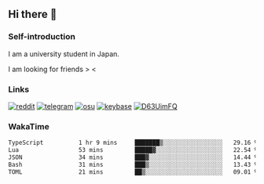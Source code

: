 ## Hi there 👋

### Self-introduction
I am a university student in Japan.

I am looking for friends > <

### Links
[![reddit](https://img.shields.io/badge/-9ZwXtPUY-f59a78.svg?logo=reddit&style=for-the-badge)](https://www.reddit.com/user/9ZwXtPUY)
[![telegram](https://img.shields.io/badge/-HDHNLGX-8bd7fc.svg?logo=telegram&style=for-the-badge)](https://telegram.me/HDHNLGX)
[![osu](https://img.shields.io/badge/-UC9HUTM3-ffadce.svg?logo=osu&style=for-the-badge)](https://osu.ppy.sh/users/36358832)
[![keybase](https://img.shields.io/badge/-LRUTXV7X-add4ff.svg?logo=keybase&style=for-the-badge)](https://keybase.io/lrutxv7x)
[![D63UimFQ](https://img.shields.io/badge/-D63UimFQ-363a45.svg?logo=x&style=for-the-badge)](https://x.com/D63UimFQ)


### WakaTime
<!--START_SECTION:waka-->

```txt
TypeScript          1 hr 9 mins     ███████▒░░░░░░░░░░░░░░░░░   29.16 %
Lua                 53 mins         █████▓░░░░░░░░░░░░░░░░░░░   22.54 %
JSON                34 mins         ███▓░░░░░░░░░░░░░░░░░░░░░   14.44 %
Bash                31 mins         ███▒░░░░░░░░░░░░░░░░░░░░░   13.43 %
TOML                21 mins         ██▒░░░░░░░░░░░░░░░░░░░░░░   09.01 %
```

<!--END_SECTION:waka-->

